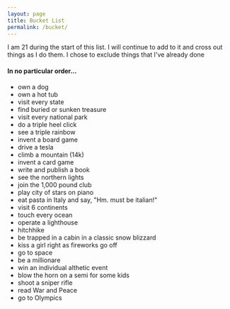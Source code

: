 ```yaml
---
layout: page
title: Bucket List
permalink: /bucket/
---
```


I am 21 during the start of this list. I will continue to add to it and cross out things as I do them. 
I chose to exclude things that I've already done

#### In no particular order...

- own a dog
- own a hot tub
- visit every state
- find buried or sunken treasure
- visit every national park
- do a triple heel click
- see a triple rainbow
- invent a board game
- drive a tesla
- climb a mountain (14k)
- invent a card game
- write and publish a book
- see the northern lights
- join the 1,000 pound club
- play city of stars on piano
- eat pasta in Italy and say, "Hm. must be italian!"
- visit 6 continents
- touch every ocean
- operate a lighthouse
- hitchhike
- be trapped in a cabin in a classic snow blizzard
- kiss a girl right as fireworks go off
- go to space
- be a millionare
- win an individual althetic event
- blow the horn on a semi for some kids
- shoot a sniper rifle
- read War and Peace
- go to Olympics
